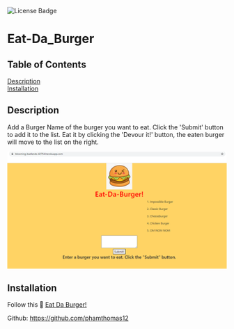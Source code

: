 ![License Badge](https://img.shields.io/badge/license-MIT-green.svg)
# Eat-Da_Burger

## Table of Contents
[Description](#Description) <br>
[Installation](#Installation) <br>

## Description
Add a Burger Name of the burger you want to eat. Click the 'Submit' button to add it to the list. Eat it by clicking the 'Devour it!' button, the eaten burger will move to the list on the right.

<img src="public/assets/img/screenshot.png">

 ## Installation
Follow this :link: [Eat Da Burger!](https://blooming-badlands-42754.herokuapp.com/)

Github: https://github.com/phamthomas12